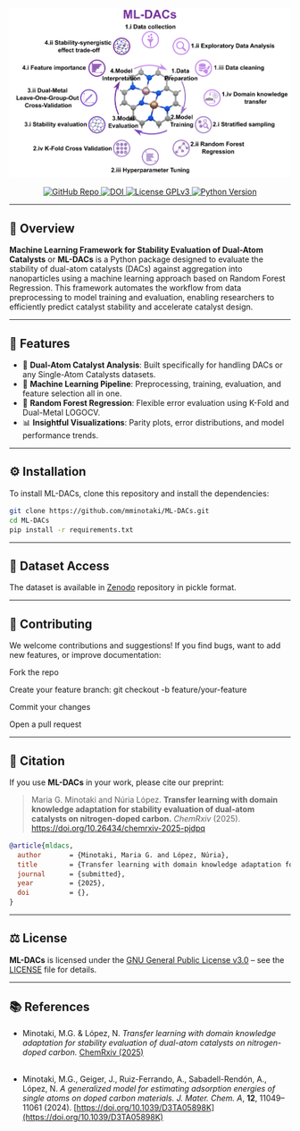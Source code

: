 <p align="center">
  <img src="./media/workflow_ml.png" alt="Workflow animation" width="1000"/>
</p>

<p align="center">
  <a href="https://github.com/mminotaki/ML-DACs" target="_blank" rel="noopener noreferrer">
    <img src="https://img.shields.io/badge/GitHub-ML--DACs-181717?style=flat&logo=github&logoColor=white" alt="GitHub Repo" />
  </a>
  <a href="https://doi.org/10.26434/chemrxiv-2025-pjdpq" target="_blank" rel="noopener noreferrer">
    <img src="https://img.shields.io/badge/DOI-10.26434%2Fchemrxiv--2025--pjdpq-blue?style=flat" alt="DOI" />
  </a>
  <a href="https://www.gnu.org/licenses/gpl-3.0.en.html" target="_blank" rel="noopener noreferrer">
    <img src="https://img.shields.io/badge/License-GPLv3-blue?style=flat&logo=gnu&logoColor=white" alt="License GPLv3" />
  </a>
  <a href="https://www.python.org" target="_blank" rel="noopener noreferrer">
    <img src="https://img.shields.io/badge/Python-3.10-blue?style=flat&logo=python&logoColor=white" alt="Python Version" />
  </a>
</p>

---

## 📖 Overview

**Machine Learning Framework for Stability Evaluation of Dual-Atom Catalysts** or **ML-DACs** is a Python package designed to evaluate the stability of dual-atom catalysts (DACs) against aggregation into nanoparticles using a machine learning approach based on Random Forest Regression. This framework automates the workflow from data preprocessing to model training and evaluation, enabling researchers to efficiently predict catalyst stability and accelerate catalyst design.

---

## 🚀 Features

- 🔬 **Dual-Atom Catalyst Analysis**: Built specifically for handling DACs or any Single-Atom Catalysts datasets.
- 🧠 **Machine Learning Pipeline**: Preprocessing, training, evaluation, and feature selection all in one.
- 🌳 **Random Forest Regression**: Flexible error evaluation using K-Fold and Dual-Metal LOGOCV.
- 📊 **Insightful Visualizations**: Parity plots, error distributions, and model performance trends.

---

## ⚙️ Installation

To install ML-DACs, clone this repository and install the dependencies:

```bash
git clone https://github.com/mminotaki/ML-DACs.git
cd ML-DACs
pip install -r requirements.txt
```
---

## 📂 Dataset Access

The dataset is available in [Zenodo](https://doi.org/10.5281/zenodo.1234567) repository in pickle format. 

---

## 🤝 Contributing

We welcome contributions and suggestions!
If you find bugs, want to add new features, or improve documentation:

Fork the repo

Create your feature branch: git checkout -b feature/your-feature

Commit your changes

Open a pull request

---

## 📖 Citation

If you use **ML-DACs** in your work, please cite our preprint:

> Maria G. Minotaki and Núria López. **Transfer learning with domain knowledge adaptation for stability evaluation of dual-atom catalysts on nitrogen-doped carbon.**  *ChemRxiv* (2025). https://doi.org/10.26434/chemrxiv-2025-pjdpq


```bibtex
@article{mldacs,
  author       = {Minotaki, Maria G. and López, Núria},
  title        = {Transfer learning with domain knowledge adaptation for stability evaluation of dual-atom catalysts on nitrogen-doped carbon},
  journal      = {submitted},
  year         = {2025},
  doi          = {},
}
```
---
## ⚖️ License

**ML-DACs** is licensed under the [GNU General Public License v3.0](https://www.gnu.org/licenses/gpl-3.0.html) – see the [LICENSE](LICENSE) file for details.

---

## 📚 References

- Minotaki, M.G. & López, N. *Transfer learning with domain knowledge adaptation for stability evaluation of dual-atom catalysts on nitrogen-doped carbon.* [ChemRxiv (2025)](https://doi.org/10.26434/chemrxiv-2025-pjdpq)<br><br>

- Minotaki, M.G., Geiger, J., Ruiz-Ferrando, A., Sabadell-Rendón, A., López, N. *A generalized model for estimating adsorption energies of single atoms on doped carbon materials.* *J. Mater. Chem. A*, **12**, 11049–11061 (2024). [https://doi.org/10.1039/D3TA05898K](https://doi.org/10.1039/D3TA05898K)
